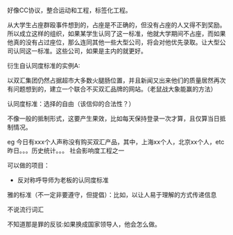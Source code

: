好像CC协议，整合运动和工程，标签化工程。

从大学生占座群殴事件想到的，占座是不正确的，但没有占座的人又得不到奖励。所以成立这样的组织，如果某学生认同了这一标准，他就大学期间不占座，而如果他真的没有占过座位，那么连同其他一些大型公司，将会对他优先录取。让大型公司认同这一标准。这些公司，如果是主内的就更好。

衍生自认同度标准的实例A:

以双汇集团仍然占据超市大多数火腿肠位置，并且新闻又出来他们的质量居然再次有问题想到的，建立一个联合不买双汇品牌的网站。（老鼠战大象能赢的方法）

认同度标准：选择的自由（该信仰的合法性？）

不像一般的抵制形式，这要产生果效，比如每天保持登录一次才算，且仅算当日抵制情况。

eg 今日有xxx个人声称没有购买双汇产品，其中，上海xx个人，北京xx个人，etc 昨日。。。历史统计。。。
社会影响度工程之一

可以做的项目：

* 反对称呼导师为老板的认同度标准


雅的标准（不一定非要遵守，但提倡）：比如，以让人易于理解的方式传递信息

不说流行词汇

不知道那是罪的反驳:如果换成国家领导人，他会怎么做。
